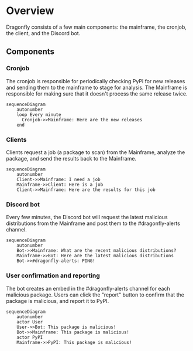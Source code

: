 # Overview

Dragonfly consists of a few main components: the mainframe, the cronjob, the client, and the Discord bot.

## Components

### Cronjob

The cronjob is responsible for periodically checking PyPI for new releases and sending them to the mainframe to stage for analysis.
The Mainframe is responsible for making sure that it doesn't process the same release twice.

```mermaid
sequenceDiagram
    autonumber
    loop Every minute
      Cronjob->>Mainframe: Here are the new releases
    end
```

### Clients

Clients request a job (a package to scan) from the Mainframe, analyze the package, and send the results back to the Mainframe.

```mermaid
sequenceDiagram
    autonumber
    Client->>Mainframe: I need a job
    Mainframe->>Client: Here is a job
    Client->>Mainframe: Here are the results for this job
```

### Discord bot

Every few minutes, the Discord bot will request the latest malicious distributions from the Mainframe and post them to the #dragonfly-alerts channel.

```mermaid
sequenceDiagram
    autonumber
    Bot->>Mainframe: What are the recent malicious distributions?
    Mainframe->>Bot: Here are the latest malicious distributions
    Bot->>#dragonfly-alerts: PING!
```

### User confirmation and reporting

The bot creates an embed in the #dragonfly-alerts channel for each malicious package.
Users can click the "report" button to confirm that the package is malicious, and report it to PyPI.

```mermaid
sequenceDiagram
    autonumber
    actor User
    User->>Bot: This package is malicious!
    Bot->>Mainframe: This package is malicious!
    actor PyPI
    Mainframe->>PyPI: This package is malicious!
```
